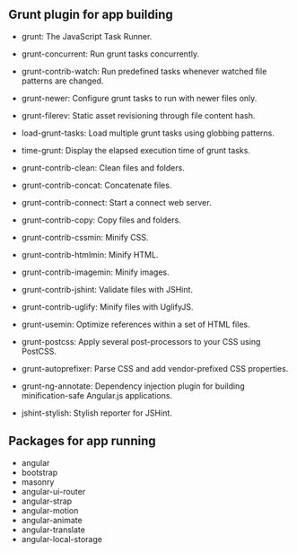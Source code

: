 ## Grunt plugin for app building

- grunt: The JavaScript Task Runner.
- grunt-concurrent: Run grunt tasks concurrently.
- grunt-contrib-watch: Run predefined tasks whenever watched file patterns are changed.
- grunt-newer: Configure grunt tasks to run with newer files only.
- grunt-filerev: Static asset revisioning through file content hash.
- load-grunt-tasks: Load multiple grunt tasks using globbing patterns.
- time-grunt: Display the elapsed execution time of grunt tasks.

- grunt-contrib-clean: Clean files and folders.
- grunt-contrib-concat: Concatenate files.
- grunt-contrib-connect: Start a connect web server.
- grunt-contrib-copy: Copy files and folders.

- grunt-contrib-cssmin: Minify CSS.
- grunt-contrib-htmlmin: Minify HTML.
- grunt-contrib-imagemin: Minify images.
- grunt-contrib-jshint: Validate files with JSHint.
- grunt-contrib-uglify: Minify files with UglifyJS.
- grunt-usemin: Optimize references within a set of HTML files.
- grunt-postcss: Apply several post-processors to your CSS using PostCSS.
- grunt-autoprefixer: Parse CSS and add vendor-prefixed CSS properties.
- grunt-ng-annotate: Dependency injection plugin for building minification-safe Angular.js applications.
- jshint-stylish: Stylish reporter for JSHint.

## Packages for app running

- angular
- bootstrap
- masonry
- angular-ui-router
- angular-strap
- angular-motion
- angular-animate
- angular-translate
- angular-local-storage

